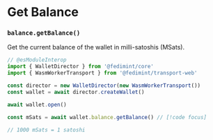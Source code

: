 # Get Balance

### `balance.getBalance()`

Get the current balance of the wallet in milli-satoshis (MSats).

```ts twoslash
// @esModuleInterop
import { WalletDirector } from '@fedimint/core'
import { WasmWorkerTransport } from '@fedimint/transport-web'

const director = new WalletDirector(new WasmWorkerTransport())
const wallet = await director.createWallet()

await wallet.open()

const mSats = await wallet.balance.getBalance() // [!code focus]

// 1000 mSats = 1 satoshi
```
